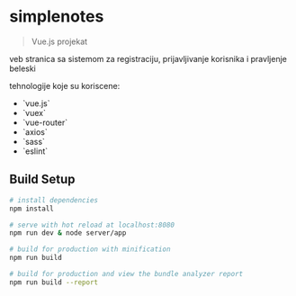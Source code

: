 # simplenotes

> Vue.js projekat

veb stranica sa sistemom za registraciju, prijavljivanje korisnika i pravljenje beleski

tehnologije koje su koriscene:
<ul>
    <li>`vue.js`</li>
    <li>`vuex`</li>
    <li>`vue-router`</li>
    <li>`axios`</li>
    <li>`sass`</li>
    <li>`eslint`</li>
</ul>

## Build Setup

``` bash
# install dependencies
npm install

# serve with hot reload at localhost:8080
npm run dev & node server/app

# build for production with minification
npm run build

# build for production and view the bundle analyzer report
npm run build --report
